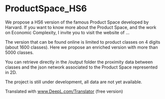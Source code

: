 # ProductSpace_HS6

We propose a HS6 version of the famous Product Space developed by Harvard. If you want to know more about the Product Space, and the work on Economic Complexity, I invite you to visit the website of ...

The version that can be found online is limited to product classes on 4 digits (about 1600 classes). Here we propose an enriched version with more than 5000 classes.

You can retrieve directly in the /output folder the proximity data between classes and the json network associated to the Product Space represented in 2D.

The project is still under development, all data are not yet available.

Translated with www.DeepL.com/Translator (free version)
